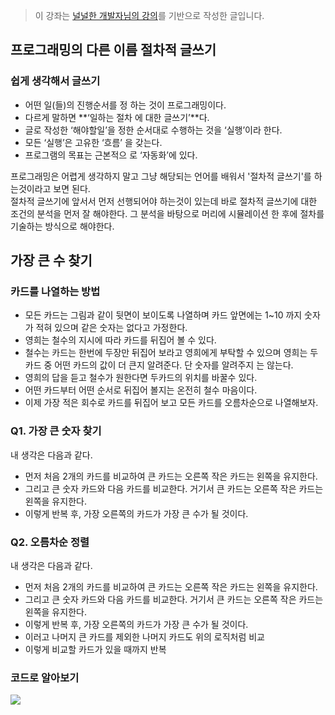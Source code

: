 > 이 강좌는 [널널한 개발자님의 강의](https://www.inflearn.com/course/%EB%84%93%EA%B3%A0%EC%96%95%EA%B2%8C-%EC%BB%B4%EA%B3%B5-%EC%A0%84%EA%B3%B5%EC%9E%90/dashboard)를 기반으로 작성한 글입니다.

## 프로그래밍의 다른 이름 절차적 글쓰기

### 쉽게 생각해서 글쓰기

- 어떤 일(들)의 진행순서를 정 하는 것이 프로그래밍이다.
- 다르게 말하면 **‘일하는 절차 에 대한 글쓰기’**다.
- 글로 작성한 ‘해야할일’을 정한 순서대로 수행하는 것을 ‘실행’이라 한다.
- 모든 ‘실행’은 고유한 ‘흐름’ 을 갖는다.
- 프로그램의 목표는 근본적으 로 ‘자동화’에 있다.

프로그래밍은 어렵게 생각하지 말고 그냥 해당되는 언어를 배워서 '절차적 글쓰기'를 하는것이라고 보면 된다.  
절차적 글쓰기에 앞서서 먼저 선행되어야 하는것이 있는데 바로 절차적 글쓰기에 대한 조건의 분석을 먼저 잘 해야한다. 그 분석을 바탕으로 머리에 시뮬레이션 한 후에 절차를 기술하는 방식으로 해야한다.

## 가장 큰 수 찾기

### 카드를 나열하는 방법

- 모든 카드는 그림과 같이 뒷면이 보이도록 나열하며 카드 앞면에는 1~10 까지 숫자가 적혀 있으며 같은 숫자는 없다고 가정한다.
- 영희는 철수의 지시에 따라 카드를 뒤집어 볼 수 있다.
- 철수는 카드는 한번에 두장만 뒤집어 보라고 영희에게 부탁할 수 있으며 영희는 두 카드 중 어떤 카드의 값이 더 큰지 알려준다. 단 숫자를 알려주지 는 않는다.
- 영희의 답을 듣고 철수가 원한다면 두카드의 위치를 바꿀수 있다.
- 어떤 카드부터 어떤 순서로 뒤집어 볼지는 온전히 철수 마음이다.
- 이제 가장 적은 회수로 카드를 뒤집어 보고 모든 카드를 오름차순으로 나열해보자.

### Q1. 가장 큰 숫자 찾기

내 생각은 다음과 같다.

- 먼저 처음 2개의 카드를 비교하여 큰 카드는 오른쪽 작은 카드는 왼쪽을 유지한다.
- 그리고 큰 숫자 카드와 다음 카드를 비교한다. 거기서 큰 카드는 오른쪽 작은 카드는 왼쪽을 유지한다.
- 이렇게 반복 후, 가장 오른쪽의 카드가 가장 큰 수가 될 것이다.

### Q2. 오름차순 정렬

내 생각은 다음과 같다.

- 먼저 처음 2개의 카드를 비교하여 큰 카드는 오른쪽 작은 카드는 왼쪽을 유지한다.
- 그리고 큰 숫자 카드와 다음 카드를 비교한다. 거기서 큰 카드는 오른쪽 작은 카드는 왼쪽을 유지한다.
- 이렇게 반복 후, 가장 오른쪽의 카드가 가장 큰 수가 될 것이다.
- 이러고 나머지 큰 카드를 제외한 나머지 카드도 위의 로직처럼 비교
- 이렇게 비교할 카드가 있을 때까지 반복

### 코드로 알아보기

![](https://velog.velcdn.com/images/bini/post/2e766c2b-d560-4a1b-b533-ad8149d9b860/image.png)
